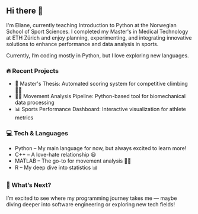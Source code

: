 ## Hi there 👋

I'm Eliane, currently teaching Introduction to Python at the Norwegian School of Sport Sciences. I completed my Master's in Medical Technology at ETH Zürich and enjoy planning, experimenting, and integrating innovative solutions to enhance performance and data analysis in sports.

Currently, I’m coding mostly in Python, but I love exploring new languages.

### 🔥 Recent Projects
- 🎯 Master's Thesis: Automated scoring system for competitive climbing 🧗‍♀️
- 🏃‍♀️ Movement Analysis Pipeline: Python-based tool for biomechanical data processing
- 📊 Sports Performance Dashboard: Interactive visualization for athlete metrics

### 💻 Tech & Languages
- Python – My main language for now, but always excited to learn more!
- C++ – A love-hate relationship 😆
- MATLAB – The go-to for movement analysis 🏃‍♀️
- R – My deep dive into statistics 📊

### 🚀 What’s Next?
I’m excited to see where my programming journey takes me — maybe diving deeper into software engineering or exploring new tech fields!
<!--
**eliane-kuenzler/eliane-kuenzler** is a ✨ _special_ ✨ repository because its `README.md` (this file) appears on your GitHub profile.

Here are some ideas to get you started:

- 🔭 I’m currently working on ...
- 🌱 I’m currently learning ...
- 👯 I’m looking to collaborate on ...
- 🤔 I’m looking for help with ...
- 💬 Ask me about ...
- 📫 How to reach me: ...
- 😄 Pronouns: ...
- ⚡ Fun fact: ...
-->
